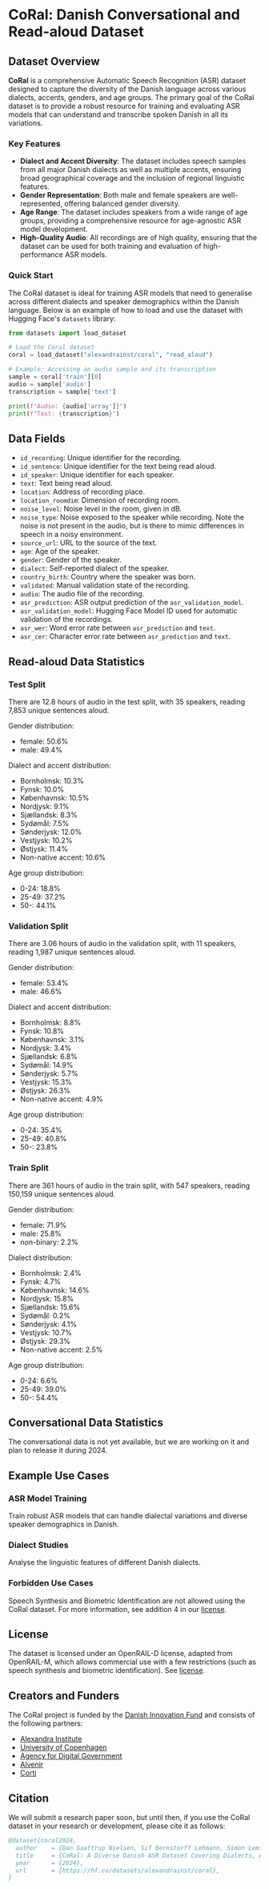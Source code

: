 # CoRal: Danish Conversational and Read-aloud Dataset

## Dataset Overview

**CoRal** is a comprehensive Automatic Speech Recognition (ASR) dataset designed to
capture the  diversity of the Danish language across various dialects, accents, genders,
and age groups. The primary goal of the CoRal dataset is to provide a robust resource
for training and evaluating ASR models that can understand and transcribe spoken Danish
in all its variations.

### Key Features

- **Dialect and Accent Diversity**: The dataset includes speech samples from all major
  Danish dialects as well as multiple accents, ensuring broad geographical coverage and
  the inclusion of regional linguistic features.
- **Gender Representation**: Both male and female speakers are well-represented,
  offering balanced gender diversity.
- **Age Range**: The dataset includes speakers from a wide range of age groups,
  providing a comprehensive resource for age-agnostic ASR model development.
- **High-Quality Audio**: All recordings are of high quality, ensuring that the dataset
  can be used for both training and evaluation of high-performance ASR models.

### Quick Start

The CoRal dataset is ideal for training ASR models that need to generalise across
different dialects and speaker demographics within the Danish language. Below is an
example of how to load and use the dataset with Hugging Face's `datasets` library:

```python
from datasets import load_dataset

# Load the Coral dataset
coral = load_dataset("alexandrainst/coral", "read_aloud")

# Example: Accessing an audio sample and its transcription
sample = coral['train'][0]
audio = sample['audio']
transcription = sample['text']

print(f"Audio: {audio['array']}")
print(f"Text: {transcription}")
```


## Data Fields

- `id_recording`: Unique identifier for the recording.
- `id_sentence`: Unique identifier for the text being read aloud.
- `id_speaker`: Unique identifier for each speaker.
- `text`: Text being read aloud.
- `location`: Address of recording place.
- `location_roomdim`: Dimension of recording room.
- `noise_level`: Noise level in the room, given in dB.
- `noise_type`: Noise exposed to the speaker while recording. Note the noise is not
  present in the audio, but is there to mimic differences in speech in a noisy
  environment.
- `source_url`: URL to the source of the text.
- `age`: Age of the speaker.
- `gender`: Gender of the speaker.
- `dialect`: Self-reported dialect of the speaker.
- `country_birth`: Country where the speaker was born.
- `validated`: Manual validation state of the recording.
- `audio`: The audio file of the recording.
- `asr_prediction`: ASR output prediction of the `asr_validation_model`.
- `asr_validation_model`: Hugging Face Model ID used for automatic validation of the
  recordings.
- `asr_wer`: Word error rate between `asr_prediction` and `text`.
- `asr_cer`: Character error rate between `asr_prediction` and `text`.


## Read-aloud Data Statistics

### Test Split

There are 12.8 hours of audio in the test split, with 35 speakers, reading 7,853 unique
sentences aloud.

Gender distribution:
  - female: 50.6%
  - male: 49.4%

Dialect and accent distribution:
  - Bornholmsk: 10.3%
  - Fynsk: 10.0%
  - Københavnsk: 10.5%
  - Nordjysk: 9.1%
  - Sjællandsk: 8.3%
  - Sydømål: 7.5%
  - Sønderjysk: 12.0%
  - Vestjysk: 10.2%
  - Østjysk: 11.4%
  - Non-native accent: 10.6%

Age group distribution:
  - 0-24: 18.8%
  - 25-49: 37.2%
  - 50-: 44.1%

### Validation Split

There are 3.06 hours of audio in the validation split, with 11 speakers, reading 1,987
unique sentences aloud.

Gender distribution:
- female: 53.4%
- male: 46.6%

Dialect and accent distribution:
- Bornholmsk: 8.8%
- Fynsk: 10.8%
- Københavnsk: 3.1%
- Nordjysk: 3.4%
- Sjællandsk: 6.8%
- Sydømål: 14.9%
- Sønderjysk: 5.7%
- Vestjysk: 15.3%
- Østjysk: 26.3%
- Non-native accent: 4.9%

Age group distribution:
- 0-24: 35.4%
- 25-49: 40.8%
- 50-: 23.8%

### Train Split

There are 361 hours of audio in the train split, with 547 speakers, reading 150,159
unique sentences aloud.

Gender distribution:
- female: 71.9%
- male: 25.8%
- non-binary: 2.2%

Dialect distribution:
- Bornholmsk: 2.4%
- Fynsk: 4.7%
- Københavnsk: 14.6%
- Nordjysk: 15.8%
- Sjællandsk: 15.6%
- Sydømål: 0.2%
- Sønderjysk: 4.1%
- Vestjysk: 10.7%
- Østjysk: 29.3%
- Non-native accent: 2.5%

Age group distribution:
- 0-24: 6.6%
- 25-49: 39.0%
- 50-: 54.4%


## Conversational Data Statistics

The conversational data is not yet available, but we are working on it and plan to
release it during 2024.


## Example Use Cases

### ASR Model Training

Train robust ASR models that can handle dialectal variations and diverse speaker
demographics in Danish.

### Dialect Studies

Analyse the linguistic features of different Danish dialects.

### Forbidden Use Cases

Speech Synthesis and Biometric Identification are not allowed using the CoRal dataset.
For more information, see addition 4 in our
[license](https://huggingface.co/datasets/alexandrainst/coral/blob/main/LICENSE).


## License
The dataset is licensed under an OpenRAIL-D license, adapted from OpenRAIL-M, which
allows commercial use with a few restrictions (such as speech synthesis and biometric
identification). See
[license](https://huggingface.co/datasets/alexandrainst/coral/blob/main/LICENSE).


## Creators and Funders
The CoRal project is funded by the [Danish Innovation
Fund](https://innovationsfonden.dk/) and consists of the following partners:

- [Alexandra Institute](https://alexandra.dk/)
- [University of Copenhagen](https://www.ku.dk/)
- [Agency for Digital Government](https://digst.dk/)
- [Alvenir](https://www.alvenir.ai/)
- [Corti](https://www.corti.ai/)


## Citation
We will submit a research paper soon, but until then, if you use the CoRal dataset in
your research or development, please cite it as follows:

```bibtex
@dataset{coral2024,
  author    = {Dan Saattrup Nielsen, Sif Bernstorff Lehmann, Simon Leminen Madsen, Anders Jess Pedersen, Anna Katrine van Zee and Torben Blach},
  title     = {CoRal: A Diverse Danish ASR Dataset Covering Dialects, Accents, Genders, and Age Groups},
  year      = {2024},
  url       = {https://hf.co/datasets/alexandrainst/coral},
}
```
